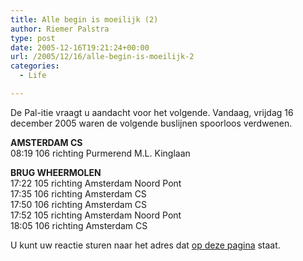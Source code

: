 ```yaml
---
title: Alle begin is moeilijk (2)
author: Riemer Palstra
type: post
date: 2005-12-16T19:21:24+00:00
url: /2005/12/16/alle-begin-is-moeilijk-2
categories:
  - Life

---
```

De Pal-itie vraagt u aandacht voor het volgende. Vandaag, vrijdag 16 december 2005 waren de volgende buslijnen spoorloos verdwenen.

**AMSTERDAM CS**  
08:19 106 richting Purmerend M.L. Kinglaan

**BRUG WHEERMOLEN**  
17:22 105 richting Amsterdam Noord Pont  
17:35 106 richting Amsterdam CS  
17:50 106 richting Amsterdam CS  
17:52 105 richting Amsterdam Noord Pont  
18:05 106 richting Amsterdam CS

U kunt uw reactie sturen naar het adres dat [op deze pagina][1] staat.

 [1]: http://www.arriva.nl/page.php?id=438